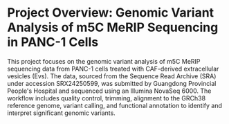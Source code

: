 # Project Overview: Genomic Variant Analysis of m5C MeRIP Sequencing in PANC-1 Cells

This project focuses on the genomic variant analysis of m5C MeRIP sequencing data from PANC-1 cells treated with CAF-derived extracellular vesicles (Evs). The data, sourced from the Sequence Read Archive (SRA) under accession SRX24250599, was submitted by Guangdong Provincial People's Hospital and sequenced using an Illumina NovaSeq 6000. The workflow includes quality control, trimming, alignment to the GRCh38 reference genome, variant calling, and functional annotation to identify and interpret significant genomic variants.
